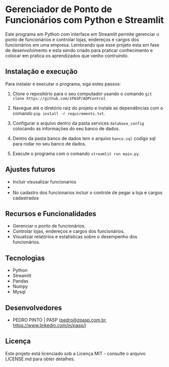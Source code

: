 # Gerenciador de Ponto de Funcionários com Python e Streamlit

Este programa em Python com interface em Streamlit permite gerenciar o ponto de funcionários e controlar lojas, endereços e cargos dos funcionários em uma empresa.
Lembrando que esse projeto esta em fase de desenvolvimento e esta sendo criado para praticar conhecimento e colocar em pratica os aprendizados que venho contruindo.

## Instalação e execução

Para instalar e executar o programa, siga estes passos:

1. Clone o repositório para o seu computador usando o comando `git clone https://github.com/zPASP/ADPControl`

2. Navegue até o diretório raiz do projeto e instale as dependências com o comando `pip install -r requirements.txt`.

3. Configurar o arquivo dentro da pasta services `database_config` colocando as informações do seu banco de dados.

4. Dentro da pasta banco de dados tem o arquivo `banco.sql` codigo sql para rodar no seu banco de dados.

5. Execute o programa com o comando `streamlit run main.py`.


## Ajustes futuros

 - Incluir visusalizar funcionarios
 - 
 - No cadastro dos funcionarios incluir o controle de pegar a loja e cargos cadastrados


## Recursos e Funcionalidades

- Gerenciar o ponto de funcionários.
- Controlar lojas, endereços e cargos dos funcionários.
- Visualizar relatórios e estatísticas sobre o desempenho dos funcionários.

## Tecnologias

- Python
- Streamlit
- Pandas
- Numpy
- Mysql

## Desenvolvedores

- PEDRO PINTO | PASP (pedro@zpasp.com.br, https://www.linkedin.com/in/pasp/)

## Licença

Este projeto está licenciado sob a Licença MIT - consulte o arquivo LICENSE.md para obter detalhes.